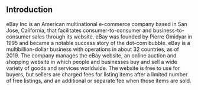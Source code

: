 ## Introduction

eBay Inc is an American multinational e-commerce company based in San Jose, California, that facilitates consumer-to-consumer and business-to-consumer sales through its website. eBay was founded by Pierre Omidyar in 1995 and became a notable success story of the dot-com bubble. eBay is a multibillion-dollar business with operations in about 32 countries, as of 2019. The company manages the eBay website, an online auction and shopping website in which people and businesses buy and sell a wide variety of goods and services worldwide. The website is free to use for buyers, but sellers are charged fees for listing items after a limited number of free listings, and an additional or separate fee when those items are sold.